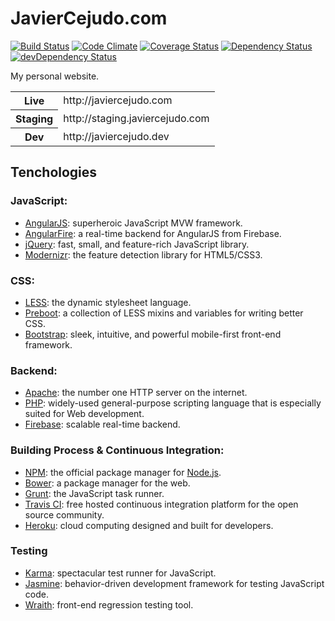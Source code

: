 # JavierCejudo.com

[![Build Status](https://api.travis-ci.org/javiercejudo/javiercejudo.com.png?branch=master)](https://travis-ci.org/javiercejudo/javiercejudo.com)
[![Code Climate](https://codeclimate.com/github/javiercejudo/javiercejudo.com.png)](https://codeclimate.com/github/javiercejudo/javiercejudo.com)
[![Coverage Status](https://coveralls.io/repos/javiercejudo/javiercejudo.com/badge.png?branch=master)](https://coveralls.io/r/javiercejudo/javiercejudo.com?branch=master)
[![Dependency Status](https://gemnasium.com/javiercejudo/javiercejudo.com.png)](https://gemnasium.com/javiercejudo/javiercejudo.com)
[![devDependency Status](https://david-dm.org/javiercejudo/javiercejudo.com/dev-status.png?theme=shields.io)](https://david-dm.org/javiercejudo/javiercejudo.com#info=devDependencies)

My personal website.

<table>
    <tr>
        <th>Live</th>
        <td>http://javiercejudo.com</td>
    </tr>
    <tr>
        <th>Staging</th>
        <td>http://staging.javiercejudo.com</td>
    </tr>
    <tr>
        <th>Dev</th>
        <td>http://javiercejudo.dev</td>
    </tr>
</table>

## Tenchologies

### JavaScript:

- [AngularJS](http://angularjs.org/): superheroic JavaScript MVW framework.
- [AngularFire](http://angularfire.com/): a real-time backend for AngularJS
from Firebase.
- [jQuery](http://jquery.com/): fast, small, and feature-rich JavaScript
library.
- [Modernizr](http://modernizr.com/): the feature detection library for
HTML5/CSS3.

### CSS:
- [LESS](http://lesscss.org/): the dynamic stylesheet language.
- [Preboot](http://getpreboot.com/): a collection of LESS mixins and
variables for writing better CSS.
- [Bootstrap](http://getbootstrap.com/): sleek, intuitive, and powerful
mobile-first front-end framework.

### Backend:

- [Apache](http://httpd.apache.org/): the number one HTTP server on the internet.
- [PHP](http://php.net/): widely-used general-purpose scripting language that
is especially suited for Web development.
- [Firebase](https://www.firebase.com/): scalable real-time backend.

### Building Process & Continuous Integration:

- [NPM](https://npmjs.org/): the official package manager for
[Node.js](http://nodejs.org/).
- [Bower](http://bower.io/): a package manager for the web.
- [Grunt](http://gruntjs.com/): the JavaScript task runner.
- [Travis CI](https://travis-ci.org/): free hosted continuous integration
platform for the open source community.
- [Heroku](https://www.heroku.com/): cloud computing designed and built for developers.

### Testing
- [Karma](http://karma-runner.github.io/): spectacular test runner for
JavaScript.
- [Jasmine](http://pivotal.github.io/jasmine/): behavior-driven development
framework for testing JavaScript code.
- [Wraith](https://github.com/BBC-News/wraith): front-end regression testing tool.
